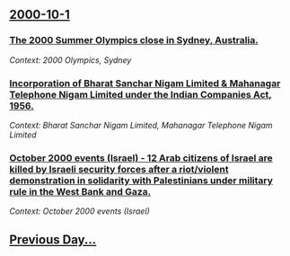 ## [2000-10-1](/news/2000/10/1/index.md)

### [ The 2000 Summer Olympics close in Sydney, Australia.](/news/2000/10/1/the-2000-summer-olympics-close-in-sydney-australia.md)
_Context: 2000 Olympics, Sydney_

### [ Incorporation of Bharat Sanchar Nigam Limited & Mahanagar Telephone Nigam Limited under the Indian Companies Act, 1956.](/news/2000/10/1/incorporation-of-bharat-sanchar-nigam-limited-mahanagar-telephone-nigam-limited-under-the-indian-companies-act-1956.md)
_Context: Bharat Sanchar Nigam Limited, Mahanagar Telephone Nigam Limited_

### [ October 2000 events (Israel) - 12 Arab citizens of Israel are killed by Israeli security forces after a riot/violent demonstration in solidarity with Palestinians under military rule in the West Bank and Gaza.](/news/2000/10/1/october-2000-events-israel-a-12-arab-citizens-of-israel-are-killed-by-israeli-security-forces-after-a-riot-violent-demonstration-in-sol.md)
_Context: October 2000 events (Israel)_

## [Previous Day...](/news/2000/09/30/index.md)

